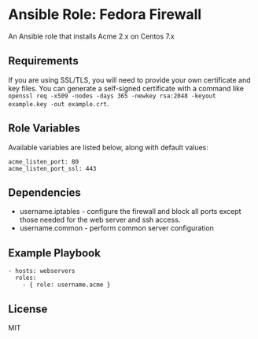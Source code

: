 # Ansible Role: Fedora Firewall

An Ansible role that installs Acme 2.x on Centos 7.x

## Requirements

If you are using SSL/TLS, you will need to provide your own certificate and key files. You can generate a self-signed certificate with a command like `openssl req -x509 -nodes -days 365 -newkey rsa:2048 -keyout example.key -out example.crt`.

## Role Variables

Available variables are listed below, along with default values:

    acme_listen_port: 80
    acme_listen_port_ssl: 443

## Dependencies

- username.iptables - configure the firewall and block all ports except those needed for the web server and ssh access.
- username.common - perform common server configuration

## Example Playbook

    - hosts: webservers
      roles:
        - { role: username.acme }

## License

MIT